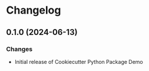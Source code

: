 # Changelog

## 0.1.0 (2024-06-13)

### Changes

-   Initial release of Cookiecutter Python Package Demo
